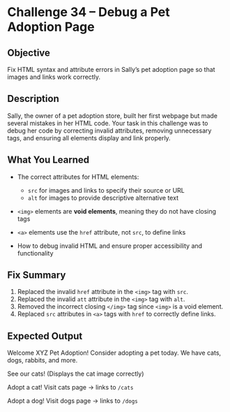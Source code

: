 # Challenge 34 – Debug a Pet Adoption Page

## Objective

Fix HTML syntax and attribute errors in Sally’s pet adoption page so that images and links work correctly.

## Description

Sally, the owner of a pet adoption store, built her first webpage but made several mistakes in her HTML code.
Your task in this challenge was to debug her code by correcting invalid attributes, removing unnecessary tags, and ensuring all elements display and link properly.

## What You Learned

* The correct attributes for HTML elements:

  * `src` for images and links to specify their source or URL
  * `alt` for images to provide descriptive alternative text
* `<img>` elements are **void elements**, meaning they do not have closing tags
* `<a>` elements use the `href` attribute, not `src`, to define links
* How to debug invalid HTML and ensure proper accessibility and functionality

## Fix Summary

1. Replaced the invalid `href` attribute in the `<img>` tag with `src`.
2. Replaced the invalid `att` attribute in the `<img>` tag with `alt`.
3. Removed the incorrect closing `</img>` tag since `<img>` is a void element.
4. Replaced `src` attributes in `<a>` tags with `href` to correctly define links.

## Expected Output

Welcome XYZ Pet Adoption!
Consider adopting a pet today. We have cats, dogs, rabbits, and more.

See our cats!
(Displays the cat image correctly)

Adopt a cat!
Visit cats page → links to `/cats`

Adopt a dog!
Visit dogs page → links to `/dogs`
